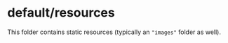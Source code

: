 # default/resources

This folder contains static resources (typically an `"images"` folder as well).

